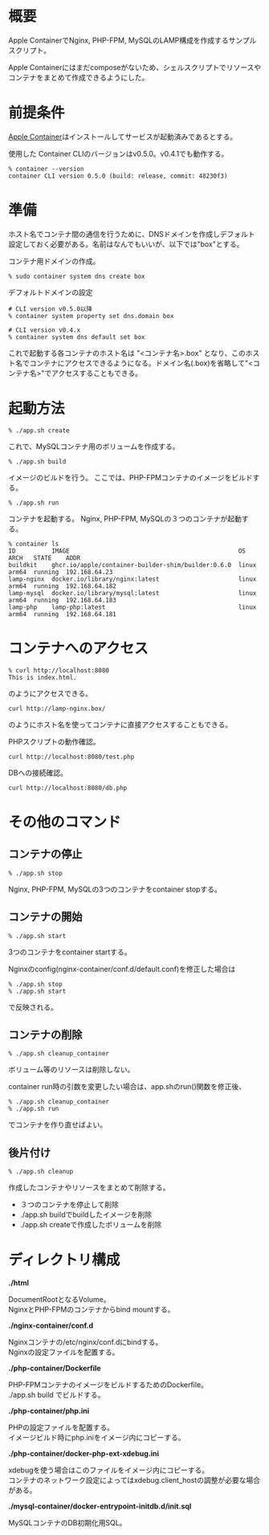 # 概要

Apple ContainerでNginx, PHP-FPM, MySQLのLAMP構成を作成するサンプルスクリプト。

Apple Containerにはまだcomposeがないため、シェルスクリプトでリソースやコンテナをまとめて作成できるようにした。

# 前提条件

<a href="https://github.com/apple/container">Apple Container</a>はインストールしてサービスが起動済みであるとする。

使用した Container CLIのバージョンはv0.5.0。v0.4.1でも動作する。

```
% container --version
container CLI version 0.5.0 (build: release, commit: 48230f3)
```

# 準備

ホスト名でコンテナ間の通信を行うために、DNSドメインを作成しデフォルト設定しておく必要がある。名前はなんでもいいが、以下では"box"とする。

コンテナ用ドメインの作成。
```
% sudo container system dns create box
```

デフォルトドメインの設定
```
# CLI version v0.5.0以降
% container system property set dns.domain box

# CLI version v0.4.x
% container system dns default set box
```

これで起動する各コンテナのホスト名は "&lt;コンテナ名&gt;.box" となり、このホスト名でコンテナにアクセスできるようになる。ドメイン名(.box)を省略して"&lt;コンテナ名&gt;"でアクセスすることもできる。

# 起動方法
```
% ./app.sh create
```
これで、MySQLコンテナ用のボリュームを作成する。

```
% ./app.sh build
```

イメージのビルドを行う。
ここでは、PHP-FPMコンテナのイメージをビルドする。

```
% ./app.sh run
```

コンテナを起動する。
Nginx, PHP-FPM, MySQLの３つのコンテナが起動する。

```
% container ls
ID          IMAGE                                               OS     ARCH   STATE    ADDR
buildkit    ghcr.io/apple/container-builder-shim/builder:0.6.0  linux  arm64  running  192.168.64.23
lamp-nginx  docker.io/library/nginx:latest                      linux  arm64  running  192.168.64.182
lamp-mysql  docker.io/library/mysql:latest                      linux  arm64  running  192.168.64.183
lamp-php    lamp-php:latest                                     linux  arm64  running  192.168.64.181
```

# コンテナへのアクセス
```
% curl http://localhost:8080
This is index.html.
```
のようにアクセスできる。

```
curl http://lamp-nginx.box/
```
のようにホスト名を使ってコンテナに直接アクセスすることもできる。

PHPスクリプトの動作確認。
```
curl http://localhost:8080/test.php
```

DBへの接続確認。
```
curl http://localhost:8080/db.php
```

# その他のコマンド

## コンテナの停止
```
% ./app.sh stop
```
Nginx, PHP-FPM, MySQLの3つのコンテナをcontainer stopする。

## コンテナの開始
```
% ./app.sh start
```

3つのコンテナをcontainer startする。

Nginxのconfig(nginx-container/conf.d/default.conf)を修正した場合は
```
% ./app.sh stop
% ./app.sh start
```
で反映される。

## コンテナの削除
```
% ./app.sh cleanup_container
```

ボリューム等のリソースは削除しない。

container run時の引数を変更したい場合は、app.shのrun()関数を修正後、
```
% ./app.sh cleanup_container
% ./app.sh run
```
でコンテナを作り直せばよい。

## 後片付け

```
% ./app.sh cleanup
```

作成したコンテナやリソースをまとめて削除する。

- ３つのコンテナを停止して削除
- ./app.sh buildでbuildしたイメージを削除
- ./app.sh createで作成したボリュームを削除

# ディレクトリ構成

**./html**

DocumentRootとなるVolume。<br />
NginxとPHP-FPMのコンテナからbind mountする。

**./nginx-container/conf.d**

Nginxコンテナの/etc/nginx/conf.dにbindする。<br />
Nginxの設定ファイルを配置する。

**./php-container/Dockerfile**

PHP-FPMコンテナのイメージをビルドするためのDockerfile。<br />
./app.sh build でビルドする。

**./php-container/php.ini**

PHPの設定ファイルを配置する。<br />
イメージビルド時にphp.iniをイメージ内にコピーする。

**./php-container/docker-php-ext-xdebug.ini**

xdebugを使う場合はこのファイルをイメージ内にコピーする。<br />
コンテナのネットワーク設定によってはxdebug.client_hostの調整が必要な場合がある。

**./mysql-container/docker-entrypoint-initdb.d/init.sql**

MySQLコンテナのDB初期化用SQL。
